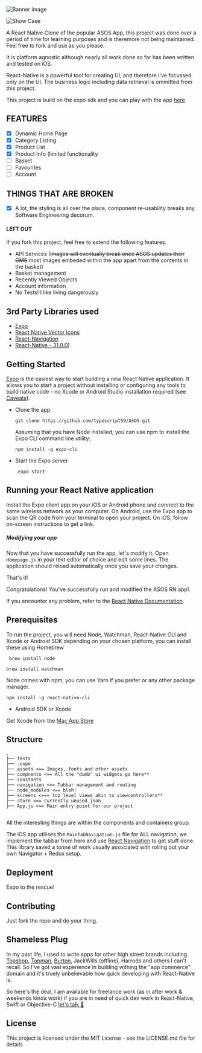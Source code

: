  ![Banner image](https://github.com/typescript59/ASOS/raw/master/ASOS%20BANNER%402x.png)

 ![Show Case](https://github.com/typescript59/ASOS/raw/master/ASOS-Showcase%402x.png)

A React Native Clone of the popular ASOS App, this project was done over a period of time for learning purposes and is theremore not being maintained. Feel free to fork and use as you please.

It is platform agnostic although nearly all work done so far has been written and tested on iOS.

React-Native is a powerful tool for creating UI, and therefore i've focussed only on the UI. The business logic including data retrieval is ommitted from this project.

This project is build on the expo sdk and you can play with the app  [here](https://exp.host/@nscoder/asos)

## FEATURES

- [x] Dynamic Home Page
- [x] Category Listing
- [x] Product List
- [x] Product Info (limited functionality
- [ ] Basket
- [ ] Favourites
- [ ] Account

## THINGS THAT ARE BROKEN
- [x] A lot, the styling is all over the place, component re-usability breaks any Software Engineering decorum.

#### LEFT OUT

If you fork this project, feel free to extend the following features.

- API Services (~~Images will eventually break once ASOS updates their CMS~~ most images embeded within the app apart from the contents in the basket)
- Basket management
- Recently Viewed Objects
- Account information
- No Tests! I like living dangerously

## 3rd Party Libraries used

- [Expo](https://expo.io) 
- [React Native Vector Icons](https://github.com/oblador/react-native-vector-icons)
- [React-Navigation](https://reactnavigation.org/en/)
- [React-Native - 31.0.0](https://github.com/expo/react-native/archive/sdk-31.0.0.tar.gz))


## Getting Started

[Expo](https://expo.io/) is the easiest way to start building a new React Native application. It allows you to start a project without installing or configuring any tools to build native code - no Xcode or Android Studio installation required (see [Caveats](https://facebook.github.io/react-native/docs/getting-started#caveats)).

- Clone the app

  `git clone https://github.com/typescript59/ASOS.git `
  
  Assuming that you have Node installed, you can use npm to install the Expo CLI command line utility:
  
  `npm install -g expo-cli`

- Start the Expo server

  ` expo start`
  
## Running your React Native application
  
  Install the Expo client app on your iOS or Android phone and connect to the same wireless network as your computer. On Android, use the Expo app to scan the QR code from your terminal to open your project. On iOS, follow on-screen instructions to get a link.
  
  ##### Modifying your app
  
  Now that you have successfully run the app, let's modify it. Open `Homepage.js` in your text editor of choice and edit some lines. The application should reload automatically once you save your changes.
  
  That's it!
  
  Congratulations! You've successfully run and modified the ASOS RN app!.
  
  
 If you encounter any problem, refer to the [React Native Documentation](https://facebook.github.io/react-native/docs/getting-started.html).

## Prerequisites

To run the project, you will need Node, Watchman, React-Native CLI and Xcode or Android SDK depending on your chosen platform, you can install these using Homebrew

` brew install node`

` brew install watchman `

Node comes with npm, you can use Yarn if you prefer or any other package manager.

` npm install -g react-native-cli `

- Android SDK or Xcode 

Get Xcode from the [Mac App Store](https://itunes.apple.com/us/app/xcode/id497799835?mt=12)

## Structure
```
.
├── tests
├── .expo
├── assets <== Images, fonts and other assets
├── compnents <== All the "dumb" ui widgets go here**
├── constants
├── navigation <== Tabbar management and routing
├── node_modules <== bleh!
├── screens <=== top level views akin to viewcontrollers**
├── store <== currently unused json
├── App.js <== Main entry point for our project
    
```

All the interesting things are within the components and containers group. 

The iOS app utilises the `MainTabNavigation.js` file for ALL navigation, we implement the tabbar from here and use [React Navigation](https://reactnavigation.org/en/) to get stuff done. This library saved a tonne of work usually associated with rolling out your own Navigator + Redux setup.

## Deployment

Expo to the rescue!


## Contributing

Just fork the repo and do your thing.


## Shameless Plug

In my past life, I used to write apps for other high street brands including [Topshop](https://itunes.apple.com/gb/app/topshop/id355683626?mt=8), [Topman](https://itunes.apple.com/gb/app/topman/id579354482?mt=8), [Burton](https://itunes.apple.com/gb/app/burton-menswear-london/id572488756?mt=8), JackWills (offline), Harrods and others I can't recall. So I've got vast experience in building withing the "app commerce" domain and it's truely unbelievable how quick developing with React-Native is.  

So here's the deal, I am available for freelance work (as in after work & weekends kinda work) if you are in need of  quick dev work in React-Native, Swift or Objective-C <a href="mailto:typescript59@gmail.com">let's talk 📧 </a>

## License

This project is licensed under the MIT License - see the LICENSE.md file for details

